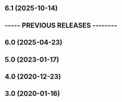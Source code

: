 ## 6.1 (2025-10-14)
## ----- PREVIOUS RELEASES --------
## 6.0 (2025-04-23)
## 5.0 (2023-01-17)
## 4.0 (2020-12-23)
## 3.0 (2020-01-16)
